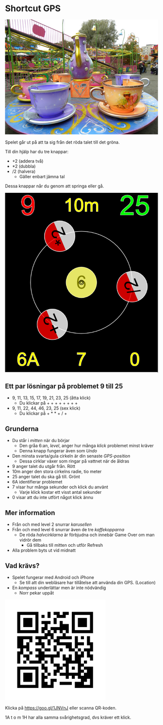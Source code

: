# Shortcut GPS

![Karusell](karusell.jpg)

Spelet går ut på att ta sig från det röda talet till det gröna.

Till din hjälp har du tre knappar:
* +2 (addera två)
* *2 (dubbla)
* /2 (halvera)
  * Gäller enbart jämna tal

Dessa knappar når du genom att springa eller gå.

![Shortcut GPS](shortcut.png)

## Ett par lösningar på problemet 9 till 25

* 9, 11, 13, 15, 17, 19, 21, 23, 25 (åtta klick)
  * Du klickar på + + + + + + + +
* 9, 11, 22, 44, 46, 23, 25 (sex klick)
  * Du klickar på + * * + / + 

## Grunderna

* Du står i *mitten* när du börjar
  * Den gråa 6:an, *level*, anger hur många *klick* problemet minst kräver
  * Denna knapp fungerar även som *Undo*
* Den minsta svarta/gula cirkeln är din senaste *GPS-position*
  * Dessa cirklar växer som ringar på vattnet när de åldras
* 9 anger talet du utgår från. Rött
* 10m anger den stora cirkelns radie, tio meter
* 25 anger talet du ska gå till. Grönt
* 6A identifierar problemet
* 7 visar hur många sekunder och klick du använt
  * Varje klick kostar ett visst antal sekunder
* 0 visar att du inte utfört något klick ännu

## Mer information

* Från och med level 2 snurrar *karusellen*
* Från och med level 6 snurrar även de tre *kaffekopparna*
  * De röda *halvcirklarna* är förbjudna och innebär Game Over om man vidrör dem
    * Gå tillbaks till mitten och utför Refresh
* Alla problem byts ut vid midnatt

## Vad krävs?

* Spelet fungerar med Android och iPhone
  * Se till att din webläsare har tillåtelse att använda din GPS. (Location)
* En *kompass* underlättar men är inte nödvändig
  * Norr pekar uppåt

![QR-code](qrcode.jpg)

Klicka på https://goo.gl/1JNVnJ eller scanna QR-koden.

1A t o m 1H har alla samma svårighetsgrad, dvs kräver ett klick.
